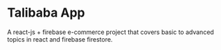 # Talibaba App

A react-js + firebase e-commerce project that covers basic to advanced topics in react and firebase firestore.



